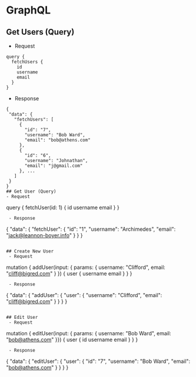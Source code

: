# GraphQL

## Get Users (Query)
 - Request
```
query {
  fetchUsers {
    id
    username
    email
  }
}
```
 - Response
 ```
 {
  "data": {
    "fetchUsers": [
      {
        "id": "7",
        "username": "Bob Ward",
        "email": "bob@athens.com"
      },
      {
        "id": "6",
        "username": "Johnathan",
        "email": "j@gmail.com"
      }, ...
    ]
  }
}
## Get User (Query)
 - Request
```
query {
  fetchUser(id: 1) {
    id
    username
    email
  }
}
```
 - Response
 ```
{
  "data": {
    "fetchUser": {
      "id": "1",
      "username": "Archimedes",
      "email": "jack@leannon-boyer.info"
    }
  }
}
```

## Create New User
 - Request
```
mutation {
  addUser(input: { params: { username: "Clifford", email: "cliff@bigred.com" } }) {
  	user {
    	username
    	email
    }
  }
}
```
 - Response
```
{
  "data": {
    "addUser": {
      "user": {
        "username": "Clifford",
        "email": "cliff@bigred.com"
      }
    }
  }
}
```

## Edit User
 - Request
```
mutation {
  editUser(input: { params: { username: "Bob Ward", email: "bob@athens.com" }}) {
    user {
      id
      username
      email
    }
  }
}
```
 - Response
 ```
 {
  "data": {
    "editUser": {
      "user": {
        "id": "7",
        "username": "Bob Ward",
        "email": "bob@athens.com"
      }
    }
  }
}
```